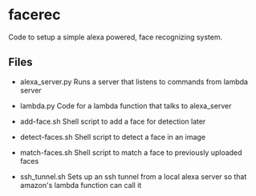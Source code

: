 # facerec

Code to setup a simple alexa powered, face recognizing system.

## Files 
- alexa_server.py
Runs a server that listens to commands from lambda server

- lambda.py 
Code for a lambda function that talks to alexa_server

- add-face.sh
Shell script to add a face for detection later

- detect-faces.sh
Shell script to detect a face in an image

- match-faces.sh
Shell script to match a face to previously uploaded faces

- ssh_tunnel.sh
Sets up an ssh tunnel from a local alexa server so that amazon's lambda function can call it


